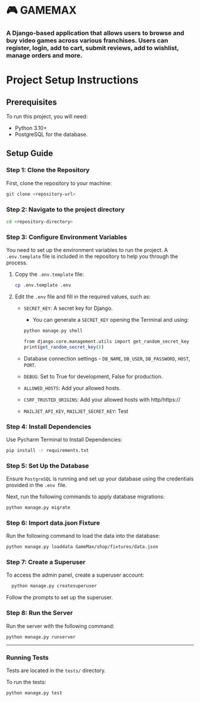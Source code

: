# 🎮 GAMEMAX
### A Django-based application that allows users to browse and buy video games across various franchises. Users can register, login, add to cart, submit reviews, add to wishlist, manage orders and more.

# Project Setup Instructions

## Prerequisites

To run this project, you will need:

- Python 3.10+
- PostgreSQL for the database.

## Setup Guide

### Step 1: Clone the Repository

First, clone the repository to your machine:

```sh
git clone <repository-url>
```

### Step 2: Navigate to the project directory 

```sh
cd <repository-directory>
```

### Step 3: Configure Environment Variables

You need to set up the environment variables to run the project. 
A `.env.template` file is included in the repository to help you through the process.

1. Copy the `.env.template` file:
    ```sh
    cp .env.template .env
    ```

2. Edit the `.env` file and fill in the required values, such as:
   - `SECRET_KEY`: A secret key for Django.
       - You can generate a `SECRET_KEY` opening the Terminal and using:
         
        ```sh
        python manage.py shell
        ```
        ```sh
        from django.core.management.utils import get_random_secret_key
        print(get_random_secret_key())
        ```
   - Database connection settings - `DB_NAME`, `DB_USER`, `DB_PASSWORD`, `HOST`, `PORT`.
   - `DEBUG`: Set to True for development, False for production.
   - `ALLOWED_HOSTS`: Add your allowed hosts.
   - `CSRF_TRUSTED_ORIGINS`: Add your allowed hosts with http/https://
   - `MAILJET_API_KEY`, `MAILJET_SECRET_KEY`: Test


### Step 4: Install Dependencies

Use Pycharm Terminal to Install Dependencies:
```sh
pip install -r requirements.txt
```

### Step 5: Set Up the Database

Ensure `PostgreSQL` is running and set up your database using the credentials provided in the `.env `file.

Next, run the following commands to apply database migrations:
```sh
python manage.py migrate
```

### Step 6: Import data.json Fixture

Run the following command to load the data into the database:

```sh
python manage.py loaddata GameMax/shop/fixtures/data.json
```

### Step 7: Create a Superuser
To access the admin panel, create a superuser account:

```sh
  python manage.py createsuperuser
```

Follow the prompts to set up the superuser.

### Step 8: Run the Server
Run the server with the following command:

```shell
python manage.py runserver
```

---

### Running Tests
Tests are located in the `tests/` directory.

To run the tests:
```shell
python manage.py test
```
